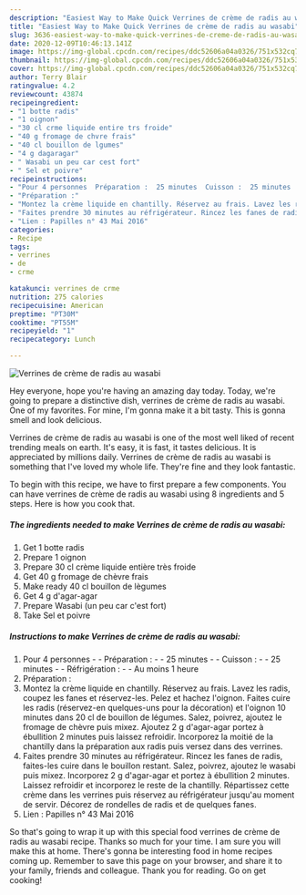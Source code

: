 ```yaml
---
description: "Easiest Way to Make Quick Verrines de crème de radis au wasabi"
title: "Easiest Way to Make Quick Verrines de crème de radis au wasabi"
slug: 3636-easiest-way-to-make-quick-verrines-de-creme-de-radis-au-wasabi
date: 2020-12-09T10:46:13.141Z
image: https://img-global.cpcdn.com/recipes/ddc52606a04a0326/751x532cq70/verrines-de-creme-de-radis-au-wasabi-photo-principale-de-la-recette.jpg
thumbnail: https://img-global.cpcdn.com/recipes/ddc52606a04a0326/751x532cq70/verrines-de-creme-de-radis-au-wasabi-photo-principale-de-la-recette.jpg
cover: https://img-global.cpcdn.com/recipes/ddc52606a04a0326/751x532cq70/verrines-de-creme-de-radis-au-wasabi-photo-principale-de-la-recette.jpg
author: Terry Blair
ratingvalue: 4.2
reviewcount: 43874
recipeingredient:
- "1 botte radis"
- "1 oignon"
- "30 cl crme liquide entire trs froide"
- "40 g fromage de chvre frais"
- "40 cl bouillon de lgumes"
- "4 g dagaragar"
- " Wasabi un peu car cest fort"
- " Sel et poivre"
recipeinstructions:
- "Pour 4 personnes  Préparation :  25 minutes  Cuisson :  25 minutes  Réfrigération :  Au moins 1 heure"
- "Préparation :"
- "Montez la crème liquide en chantilly. Réservez au frais. Lavez les radis, coupez les fanes et réservez-les. Pelez et hachez l&#39;oignon. Faites cuire les radis (réservez-en quelques-uns pour la décoration) et l&#39;oignon 10 minutes dans 20 cl de bouillon de légumes. Salez, poivrez, ajoutez le fromage de chèvre puis mixez. Ajoutez 2 g d&#39;agar-agar portez à ébullition 2 minutes puis laissez refroidir. Incorporez la moitié de la chantilly dans la préparation aux radis puis versez dans des verrines."
- "Faites prendre 30 minutes au réfrigérateur. Rincez les fanes de radis, faites-les cuire dans le bouillon restant. Salez, poivrez, ajoutez le wasabi puis mixez. Incorporez 2 g d&#39;agar-agar et portez à ébullition 2 minutes. Laissez refroidir et incorporez le reste de la chantilly. Répartissez cette crème dans les verrines puis réservez au réfrigérateur jusqu&#39;au moment de servir. Décorez de rondelles de radis et de quelques fanes."
- "Lien : Papilles n° 43 Mai 2016"
categories:
- Recipe
tags:
- verrines
- de
- crme

katakunci: verrines de crme 
nutrition: 275 calories
recipecuisine: American
preptime: "PT30M"
cooktime: "PT55M"
recipeyield: "1"
recipecategory: Lunch

---
```



![Verrines de crème de radis au wasabi](https://img-global.cpcdn.com/recipes/ddc52606a04a0326/751x532cq70/verrines-de-creme-de-radis-au-wasabi-photo-principale-de-la-recette.jpg)

Hey everyone, hope you're having an amazing day today. Today, we're going to prepare a distinctive dish, verrines de crème de radis au wasabi. One of my favorites. For mine, I'm gonna make it a bit tasty. This is gonna smell and look delicious.



Verrines de crème de radis au wasabi is one of the most well liked of recent trending meals on earth. It's easy, it is fast, it tastes delicious. It is appreciated by millions daily. Verrines de crème de radis au wasabi is something that I've loved my whole life. They're fine and they look fantastic.


To begin with this recipe, we have to first prepare a few components. You can have verrines de crème de radis au wasabi using 8 ingredients and 5 steps. Here is how you cook that.

<!--inarticleads1-->

##### The ingredients needed to make Verrines de crème de radis au wasabi:

1. Get 1 botte radis
1. Prepare 1 oignon
1. Prepare 30 cl crème liquide entière très froide
1. Get 40 g fromage de chèvre frais
1. Make ready 40 cl bouillon de lègumes
1. Get 4 g d&#39;agar-agar
1. Prepare  Wasabi (un peu car c&#39;est fort)
1. Take  Sel et poivre




<!--inarticleads2-->

##### Instructions to make Verrines de crème de radis au wasabi:

1. Pour 4 personnes -  - Préparation : -  - 25 minutes -  - Cuisson : -  - 25 minutes -  - Réfrigération : -  - Au moins 1 heure
1. Préparation :
1. Montez la crème liquide en chantilly. Réservez au frais. Lavez les radis, coupez les fanes et réservez-les. Pelez et hachez l&#39;oignon. Faites cuire les radis (réservez-en quelques-uns pour la décoration) et l&#39;oignon 10 minutes dans 20 cl de bouillon de légumes. Salez, poivrez, ajoutez le fromage de chèvre puis mixez. Ajoutez 2 g d&#39;agar-agar portez à ébullition 2 minutes puis laissez refroidir. Incorporez la moitié de la chantilly dans la préparation aux radis puis versez dans des verrines.
1. Faites prendre 30 minutes au réfrigérateur. Rincez les fanes de radis, faites-les cuire dans le bouillon restant. Salez, poivrez, ajoutez le wasabi puis mixez. Incorporez 2 g d&#39;agar-agar et portez à ébullition 2 minutes. Laissez refroidir et incorporez le reste de la chantilly. Répartissez cette crème dans les verrines puis réservez au réfrigérateur jusqu&#39;au moment de servir. Décorez de rondelles de radis et de quelques fanes.
1. Lien : Papilles n° 43 Mai 2016




So that's going to wrap it up with this special food verrines de crème de radis au wasabi recipe. Thanks so much for your time. I am sure you will make this at home. There's gonna be interesting food in home recipes coming up. Remember to save this page on your browser, and share it to your family, friends and colleague. Thank you for reading. Go on get cooking!
